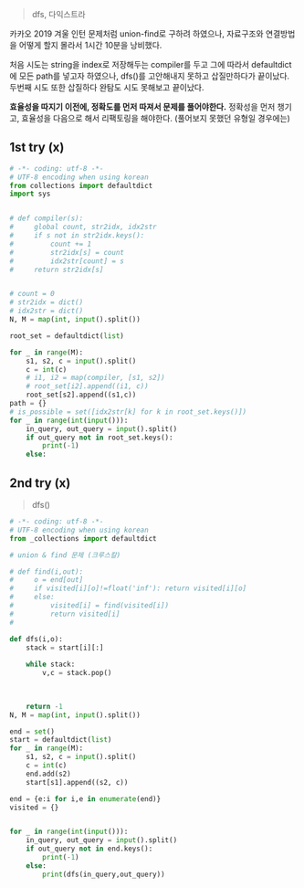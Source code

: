 > dfs, 다익스트라

카카오 2019 겨울 인턴 문제처럼 union-find로 구하려 하였으나, 자료구조와 연결방법을 어떻게 할지 몰라서 1시간 10분을 낭비했다.

처음 시도는 string을 index로 저장해두는 compiler를 두고 그에 따라서 defaultdict에 모든 path를 넣고자 하였으나, dfs()를 고안해내지 못하고 삽질만하다가 끝이났다. 두번째 시도 또한 삽질하다 완탐도 시도 못해보고 끝이났다.

**효율성을 따지기 이전에, 정확도를 먼저 따져서 문제를 풀어야한다.** 정확성을 먼저 챙기고, 효율성을 다음으로 해서 리팩토링을 해야한다. (풀어보지 못했던 유형일 경우에는)

## 1st try (x)

```python
# -*- coding: utf-8 -*-
# UTF-8 encoding when using korean
from collections import defaultdict
import sys


# def compiler(s):
#     global count, str2idx, idx2str
#     if s not in str2idx.keys():
#         count += 1
#         str2idx[s] = count
#         idx2str[count] = s
#     return str2idx[s]


# count = 0
# str2idx = dict()
# idx2str = dict()
N, M = map(int, input().split())

root_set = defaultdict(list)

for _ in range(M):
    s1, s2, c = input().split()
    c = int(c)
    # i1, i2 = map(compiler, [s1, s2])
    # root_set[i2].append((i1, c))
    root_set[s2].append((s1,c))
path = {}
# is_possible = set([idx2str[k] for k in root_set.keys()])
for _ in range(int(input())):
    in_query, out_query = input().split()
    if out_query not in root_set.keys():
        print(-1)
    else:
```

## 2nd try (x)
> dfs()
```python
# -*- coding: utf-8 -*-
# UTF-8 encoding when using korean
from _collections import defaultdict

# union & find 문제 (크루스칼)

# def find(i,out):
#     o = end[out]
#     if visited[i][o]!=float('inf'): return visited[i][o]
#     else:
#         visited[i] = find(visited[i])
#         return visited[i]
#

def dfs(i,o):
    stack = start[i][:]
    
    while stack:
        v,c = stack.pop()
        
    

    return -1
N, M = map(int, input().split())

end = set()
start = defaultdict(list)
for _ in range(M):
    s1, s2, c = input().split()
    c = int(c)
    end.add(s2)
    start[s1].append((s2, c))

end = {e:i for i,e in enumerate(end)}
visited = {}


for _ in range(int(input())):
    in_query, out_query = input().split()
    if out_query not in end.keys():
        print(-1)
    else:
        print(dfs(in_query,out_query))

```